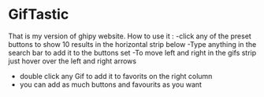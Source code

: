 # GifTastic

That is my version of ghipy website.
How to use it :
-click any of the preset buttons to show 10 results in the horizontal strip below
-Type anything in the search bar to add it to the buttons set
-To move left and right in the gifs strip just hover over the left and right arrows
- double click any Gif to add it to favorits on the right column
- you can add as much buttons and favourits as you want
